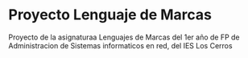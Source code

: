 # Proyecto Lenguaje de Marcas

Proyecto de la asignaturaa Lenguajes de Marcas del 1er año de FP de Administracion de Sistemas informaticos en red, del IES Los Cerros
